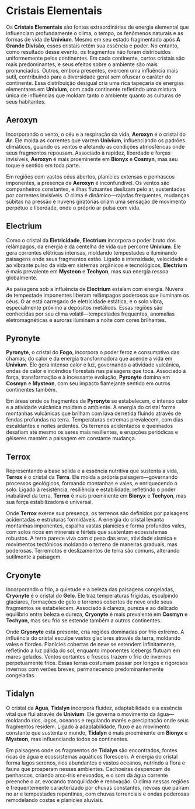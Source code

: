 # Cristais Elementais

Os **Cristais Elementais** são fontes extraordinárias de energia elemental que influenciam profundamente o clima, o tempo, os fenômenos naturais e as formas de vida de **Univium**. Mesmo em seu estado fragmentado após **A Grande Divisão**, esses cristais retêm sua essência e poder. No entanto, como resultado desse evento, os fragmentos não foram distribuídos uniformemente pelos continentes. Em cada continente, certos cristais são mais predominantes, e seus efeitos sobre o ambiente são mais pronunciados. Outros, embora presentes, exercem uma influência mais sutil, contribuindo para a diversidade geral sem ofuscar o caráter do continente. Essa distribuição desigual cria uma rica tapeçaria de energias elementares em **Univium**, com cada continente refletindo uma mistura única de influências que moldam tanto o ambiente quanto as culturas de seus habitantes.

## Aeroxyn

Incorporando o vento, o céu e a respiração da vida, **Aeroxyn** é o cristal do **Ar**. Ele molda as correntes que varrem **Univium**, influenciando os padrões climáticos, guiando os ventos e afetando as condições atmosféricas onde seus fragmentos repousam. Associado à rapidez, liberdade e forças invisíveis, **Aeroxyn** é mais proeminente em **Bionyx** e **Cosmyn**, mas seu toque é sentido em toda parte.

Em regiões com vastos céus abertos, planícies extensas e penhascos imponentes, a presença de **Aeroxyn** é inconfundível. Os ventos são companheiros constantes, e ilhas flutuantes deslizam pelo ar, sustentadas por correntes invisíveis. O clima é dinâmico—rajadas frequentes, mudanças súbitas na pressão e nuvens giratórias criam uma sensação de movimento perpétuo e liberdade, onde o próprio ar pulsa com vida.

## Electrium

Como o cristal da **Eletricidade**, **Electrium** incorpora o poder bruto dos relâmpagos, da energia e da centelha de vida que percorre **Univium**. Ele gera correntes elétricas intensas, moldando tempestades e iluminando paisagens onde seus fragmentos estão. Ligado à intensidade, velocidade e ao vibrante pulso da vida em sistemas orgânicos e tecnológicos, **Electrium** é mais prevalente em **Mysteon** e **Techyon**, mas sua energia ressoa globalmente.

As paisagens sob a influência de **Electrium** estalam com energia. Nuvens de tempestade imponentes liberam relâmpagos poderosos que iluminam os céus. O ar está carregado de eletricidade estática, e o solo vibra, especialmente próximo a depósitos metálicos. Essas regiões são conhecidas por seu clima volátil—tempestades frequentes, anomalias eletromagnéticas e auroras iluminam a noite com cores brilhantes.

## Pyronyte

**Pyronyte**, o cristal do **Fogo**, incorpora o poder feroz e consumptivo das chamas, do calor e da energia transformadora que acende a vida em **Univium**. Ele gera intenso calor e luz, governando a atividade vulcânica, ondas de calor e incêndios florestais nas paisagens que toca. Associado à força, transformação e à incessante evolução, **Pyronyte** domina em **Cosmyn** e **Mysteon**, com seu impacto flamejante sentido em outros continentes também.

Em áreas onde os fragmentos de **Pyronyte** se estabelecem, o intenso calor e a atividade vulcânica moldam o ambiente. A energia do cristal forma montanhas vulcânicas que brilham com lava derretida fluindo através de fendas profundas na terra. Temperaturas extremas prevalecem, com dias escaldantes e noites ardentes. Os terrenos acidentados e queimados desafiam até mesmo os seres mais resilientes, e erupções periódicas e gêiseres mantêm a paisagem em constante mudança.

## Terrox

Representando a base sólida e a essência nutritiva que sustenta a vida, **Terrox** é o cristal da **Terra**. Ele molda a própria paisagem—governando processos geológicos, formando montanhas e vales, e enriquecendo o solo. Ligado à resistência, resiliência e estabilidade, refletindo o poder inabalável da terra, **Terrox** é mais proeminente em **Bionyx** e **Techyon**, mas sua força estabilizadora é universal.

Onde **Terrox** exerce sua presença, os terrenos são definidos por paisagens acidentadas e estruturas formidáveis. A energia do cristal levanta montanhas imponentes, espalha vastas planícies e forma profundos vales, com solos ricos em minerais e férteis que sustentam ecossistemas robustos. A terra parece viva com o peso das eras, atividade sísmica e movimentos tectônicos moldando o terreno de maneiras graduais, mas poderosas. Terremotos e deslizamentos de terra são comuns, alterando sutilmente a paisagem.

## Cryonyte

Incorporando o frio, a quietude e a beleza das paisagens congeladas, **Cryonyte** é o cristal do **Gelo**. Ele traz temperaturas frígidas, esculpindo glaciares, formações de gelo e terrenos cobertos de neve onde seus fragmentos se estabelecem. Associado à clareza, pureza e ao delicado equilíbrio entre beleza e dureza, **Cryonyte** é mais prevalente em **Cosmyn** e **Techyon**, mas seu frio se estende também a outros continentes.

Onde **Cryonyte** está presente, cria regiões dominadas por frio extremo. A influência do cristal esculpe vastos glaciares através da terra, moldando vales e fiordes. Planícies cobertas de neve se estendem infinitamente, refletindo a luz pálida do sol, enquanto imponentes icebergs flutuam em mares gelados. Ventos cortantes e frescos trazem o frio de invernos perpetuamente frios. Essas terras costumam passar por longos e rigorosos invernos com verões breves, permanecendo predominantemente congeladas.

## Tidalyn

O cristal da **Água**, **Tidalyn** incorpora fluidez, adaptabilidade e a essência vital que flui através de **Univium**. Ele governa o movimento da água—moldando rios, lagos, oceanos e regulando marés e precipitação onde seus fragmentos residem. Ligado à adaptabilidade, fluxo e ao movimento constante que sustenta o mundo, **Tidalyn** é mais proeminente em **Bionyx** e **Mysteon**, mas influenciando todos os continentes.

Em paisagens onde os fragmentos de **Tidalyn** são encontrados, fontes ricas de água e ecossistemas aquáticos florescem. A energia do cristal forma lagos serenos, rios abundantes e vastos oceanos, nutrindo a flora e fauna que prosperam nesses ambientes. Cachoeiras despencam de penhascos, criando arco-íris enevoados, e o som da água corrente preenche o ar, evocando tranquilidade e renovação. O clima nessas regiões é frequentemente caracterizado por chuvas constantes, névoas que pairam no ar e tempestades repentinas, com chuvas torrenciais e ondas poderosas remodelando costas e planícies aluviais.
